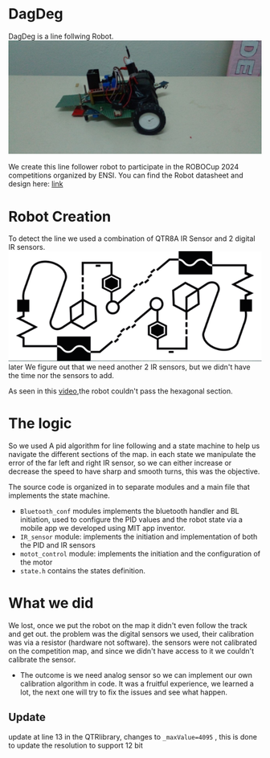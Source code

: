 # DagDeg
 DagDeg is a line follwing Robot.  
![pic](docs/robot_pic.png)

We create this line follower robot to participate in the ROBOCup 2024 competitions organized by ENSI. 
You can find the Robot datasheet and design here: [link](docs/Technical_docs.pdf)
# Robot Creation 
To detect the line we used a combination of QTR8A IR Sensor and 2 digital IR sensors. 
![map](docs/map.png)
later We figure out that we need another 2 IR sensors, but we didn't have the time nor the sensors to add. 

As seen in this [video](docs/robot_vid.mp4),the robot couldn't pass the hexagonal section. 

# The logic 
So we used A pid algorithm for line following and a state machine to help us navigate the different sections of the map.
in each state we manipulate the error of the far left and right IR sensor, so we can either increase or decrease the speed to have sharp and smooth turns, this was the objective. 

The source code is organized in to separate modules and a main file that implements the state machine. 
- `Bluetooth_conf` modules implements the bluetooth handler and BL initiation, used to configure the PID values and the robot state via a mobile app we developed using MIT app inventor.
- `IR_sensor` module: implements the initiation and implementation of both the PID and IR sensors
- `motot_control` module: implements the initiation and the configuration of the motor 
- `state.h` contains the states definition.


# What we did
We lost, once we put the robot on the map it didn't even follow the track and get out. 
the problem was the digital sensors we used, their calibration was via a resistor (hardware not software). the sensors were not calibrated on the competition map, and since we didn't have access to it we couldn't calibrate the sensor. 
- The outcome is we need analog sensor so we can implement our own calibration algorithm in code. 
It was a fruitful experience, we learned a lot, the next one will try to fix the issues and see what happen. 
## Update 
update at line 13 in the QTRlibrary, changes to  `_maxValue=4095`
, this is done to update the resolution to support 12 bit

